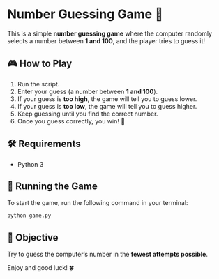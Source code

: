 # Number Guessing Game 🎲

This is a simple **number guessing game** where the computer randomly selects a number between **1 and 100**, and the player tries to guess it!

## 🎮 How to Play
1. Run the script.
2. Enter your guess (a number between **1 and 100**).
3. If your guess is **too high**, the game will tell you to guess lower.
4. If your guess is **too low**, the game will tell you to guess higher.
5. Keep guessing until you find the correct number.
6. Once you guess correctly, you win! 🎉

## 🛠️ Requirements
- Python 3

## 🚀 Running the Game
To start the game, run the following command in your terminal:
```sh
python game.py
```

## 🎯 Objective
Try to guess the computer’s number in the **fewest attempts possible**.

Enjoy and good luck! 🍀

